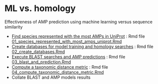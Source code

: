 
# ML vs. homology

Effectiveness of AMP prediction using machine learning versus sequence
similarity

-   [Find species represented with the most AMPs in
    UniProt](01_species_represented_with_most_amps_uniprot) : Rmd file
    [01_species_represented_with_most_amps_uniprot.Rmd](01_species_represented_with_most_amps_uniprot.Rmd)
-   [Create databases for model training and homology
    searches](02_create_databases.md) : Rmd file
    [02_create_databases.Rmd](02_create_databases.Rmd)
-   [Execute BLAST searches and AMP
    predictions](03_blast_and_prediction.md) : Rmd file
    [03_blast_and_prediction.Rmd](03_blast_and_prediction.Rmd)
-   [Compute a taxonomic distance
    metric](04_compute_taxonomic_distance_metric.md) : Rmd file
    [04_compute_taxonomic_distance_metric.Rmd](04_compute_taxonomic_distance_metric.Rmd)
-   Collate BLAST and AMP models results
